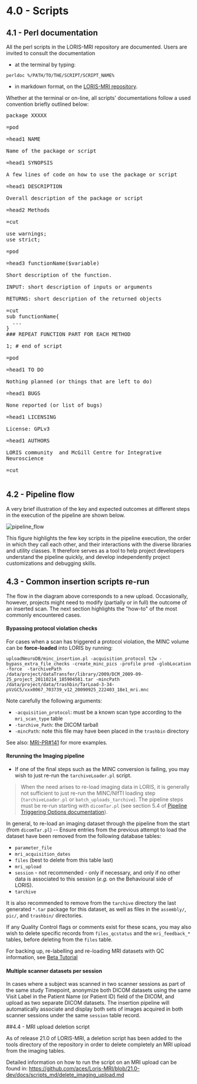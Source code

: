 # 4.0 - Scripts

## 4.1 - Perl documentation

All the perl scripts in the LORIS-MRI repository are documented. Users are 
invited to consult the documentation 

- at the terminal by typing:
```angular2html
perldoc %/PATH/TO/THE/SCRIPT/SCRIPT_NAME%
```

- in markdown format, on the [LORIS-MRI repository](../scripts_md/).

Whether at the terminal or on-line, all scripts' documentations follow a used
convention briefly outlined below:

<pre>
package XXXXX

=pod

=head1 NAME

Name of the package or script

=head1 SYNOPSIS

A few lines of code on how to use the package or script

=head1 DESCRIPTION

Overall description of the package or script

=head2 Methods

=cut

use warnings;
use strict;

=pod

=head3 functionName($variable)

Short description of the function.

INPUT: short description of inputs or arguments

RETURNS: short description of the returned objects

=cut
sub functionName{
  ...
}
### REPEAT FUNCTION PART FOR EACH METHOD

1; # end of script

=pod

=head1 TO DO

Nothing planned (or things that are left to do)

=head1 BUGS

None reported (or list of bugs)

=head1 LICENSING

License: GPLv3

=head1 AUTHORS

LORIS community <loris.info@mcin.ca> and McGill Centre for Integrative 
Neuroscience 

=cut

</pre>

## 4.2 - Pipeline flow

A very brief illustration of the key and expected outcomes at different steps in 
the execution of the pipeline are shown below. 

![pipeline_flow](images/pipeline_schematic.png) 

This figure highlights the few 
key scripts in the pipeline execution, the order in which they call each other, 
and their interactions with the diverse libraries and utility classes. It 
therefore serves as a tool to help project developers understand the pipeline
quickly, and develop independently project customizations and debugging skills.

## 4.3 - Common insertion scripts re-run

The flow in the diagram above corresponds to a new upload. Occasionally, 
however, projects might need to modify (partially or in full) the outcome of an 
inserted scan. The next section highlights the "how-to" of the most commonly 
encountered cases. 

#### Bypassing protocol violation checks

For cases when a scan has triggered a protocol violation, the MINC volume can be
  **force-loaded** into LORIS by running:
```
uploadNeuroDB/minc_insertion.pl -acquisition_protocol t2w -bypass_extra_file_checks -create_minc_pics -profile prod -globLocation -force  -tarchivePath /data/project/dataTransfer/library/2009/DCM_2009-09-25_project_20110214_185904581.tar -mincPath /data/project/data/trashbin/TarLoad-3-34-pVzGC5/xxx0067_703739_v12_20090925_222403_18e1_mri.mnc
```

Note carefully the following arguments:

- `-acquisition_protocol`: must be a known scan type according to the
    `mri_scan_type` table
- `-tarchive_Path`: the DICOM tarball
- `-mincPath`: note this file may have been placed in the `trashbin` directory

See also: [MRI-PR#141](https://github.com/aces/Loris-MRI/pull/141) for more
  examples.

#### Rerunning the Imaging pipeline

- If one of the final steps such as the MINC conversion is failing, you may
    wish to just re-run the `tarchiveLoader.pl` script.
    
> When the need arises to re-load imaging data in LORIS, it is generally not
   sufficient to just re-run the MINC/NIfTI loading step (`tarchiveLoader.pl` or
    `batch_uploads_tarchive`). The pipeline steps must be re-run starting
    with `dicomTar.pl` (see section 5.4 of
   [Pipeline Triggering Options documentation](05-PipelineLaunchOptions.md)).

In general, to re-load an imaging dataset through the pipeline from the start 
   (from `dicomTar.pl`) -- Ensure entries from the previous attempt to load the 
   dataset have been removed from the following database tables:

- `parameter_file`
- `mri_acquisition_dates`
- `files` (best to delete from this table last)
- `mri_upload`
- `session` - not recommended - only if necessary, and only if no other data is
    associated to this session (*e.g.* on the Behavioural side of LORIS).
- `tarchive`

It is also recommended to remove from the `tarchive` directory the last generated
  `*.tar` package for this dataset, as well as files in the `assembly/`, `pic/`, 
  and `trashbin/` directories.

If any Quality Control flags or comments exist for these scans, you may also
  wish to delete specific records from `files_qcstatus` and the `mri_feedback_*`
  tables, before deleting from the `files` table.

For backing up, re-labelling and re-loading MRI datasets with QC information,
  see [Beta Tutorial](https://github.com/aces/Loris/wiki/Reloading-MRI-data-for-mislabelled-session)

#### Multiple scanner datasets per session

In cases where a subject was scanned in two scanner sessions as part of the same
  study Timepoint, anonymize both DICOM datasets using the same Visit Label in 
  the Patient Name (or Patient ID) field of the DICOM, and upload as two 
  separate DICOM datasets. The insertion pipeline will automatically 
  associate and display both sets of images acquired in both scanner sessions 
  under the same `session` table record. 
  
##4.4 - MRI upload deletion script

As of release 21.0 of LORIS-MRI, a deletion script has been added to the tools 
directory of the repository in order to delete completely an MRI upload from the 
imaging tables.

Detailed information on how to run the script on an MRI upload can be found in: 
https://github.com/aces/Loris-MRI/blob/21.0-dev/docs/scripts_md/delete_imaging_upload.md
